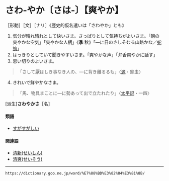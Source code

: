 # さわ‐やか〔さは‐〕【爽やか】

［形動］［文］［ナリ］《歴史的仮名遣いは「さわやか」とも》
1. 気分が晴れ晴れとして快いさま。さっぱりとして気持ちがよいさま。「朝の爽やかな空気」「爽やかな人柄」《**季** 秋》「―に日のさしそむる山路かな／[蛇笏](https://dictionary.goo.ne.jp/word/person/%E9%A3%AF%E7%94%B0%E8%9B%87%E7%AC%8F/#jn-9503)」
2. はっきりとしていて聞きやすいさま。「爽やかな声」「弁舌爽やかに話す」
3. 思い切りのよいさま。
>「さして厭はしき事なき人の、―に背き離るるも」〈[源](https://dictionary.goo.ne.jp/word/%E6%BA%90%E6%B0%8F%E7%89%A9%E8%AA%9E/#jn-69890)・鈴虫〉
4. きれいで鮮やかなさま。    
>「馬、物具まことに―に勢あって出で立たれたり」〈[太平記](https://dictionary.goo.ne.jp/word/%E5%A4%AA%E5%B9%B3%E8%A8%98/#jn-134384)・一四〉
        

\[派生\]**さわやかさ**［名］

#### 類語

-   [すがすがしい](https://dictionary.goo.ne.jp/word/%E6%B8%85%E6%B8%85%E3%81%97%E3%81%84/#jn-117405)

#### 関連語

-   [清新(せいしん)](https://dictionary.goo.ne.jp/word/%E6%B8%85%E6%96%B0/#jn-121904)
-   [清爽(せいそう)](https://dictionary.goo.ne.jp/word/%E6%B8%85%E7%88%BD/#jn-122126)

---
`https://dictionary.goo.ne.jp/word/%E7%88%BD%E3%82%84%E3%81%8B/`
